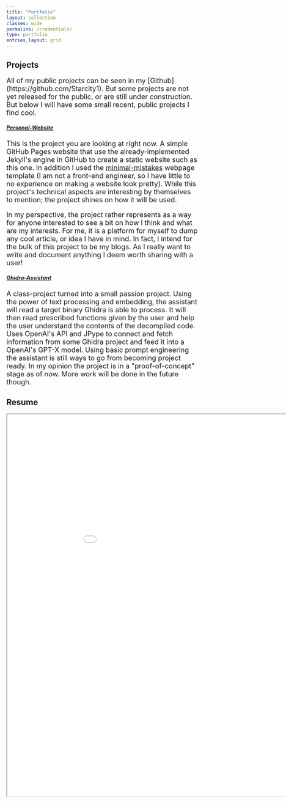 ```yaml
---
title: "Portfolio"
layout: collection
classes: wide
permalink: /credentials/
type: portfolio
entries_layout: grid
---
```


##  Projects
<p style='font-size: 18px'>
All of my public projects can be seen in my [Github](https://github.com/Starcity1). But some projects are not yet released for the public, or are still under construction. But below I will have some small recent, public projects I find cool.
</p>

##### [Personal-Website](https://github.com/Starcity1/Starcity1.github.io)
<p style='font-size: 18px'>
This is the project you are looking at right now. A simple GitHub Pages website that use the already-implemented Jekyll's engine in GitHub to create a static website such as this one. In addition I used the <a href='https://github.com/mmistakes/minimal-mistakes' target='_blank' >minimal-mistakes</a> webpage template (I am not a front-end engineer, so I have little to no experience on making a website look pretty). While this project's technical aspects are interesting by themselves to mention; the project shines on how it will be used.
</p>

<p style='font-size: 18px'>
In my perspective, the project rather represents as a way for anyone interested to see a bit on how I think and what are my interests. For me, it is a platform for myself to dump any cool article, or idea I have in mind. In fact, I intend for the bulk of this project to be my blogs. As I really want to write and document anything I deem worth sharing with a user!
</p>

##### [Ghidra-Assistant](https://github.com/Starcity1/Ghidra-Assistant)
<p style='font-size: 18px'>
A class-project turned into a small passion project. Using the power of text processing and embedding, the assistant will read a target binary Ghidra is able to process. It will then read prescribed functions given by the user and help the user understand the contents of the decompiled code. Uses OpenAI's API and JPype to connect and fetch information from some Ghidra project and feed it into a OpenAI's GPT-X model. Using basic prompt engineering the assistant is still ways to go from becoming project ready. In my opinion the project is in a "proof-of-concept" stage as of now. More work will be done in the future though.
</p>

<!-- ##### [Rotating-Proxy](https://github.com/Starcity1/aws-rotating-proxy)
<p style='font-size: 18px'>
A recent but quick project I worked on for a week as part of a challenge to learn a but more about the AWS service. Specifically, the project deals to the idea of a 'serveless' proxy using AWS Lambda function-based service. The project used the interesting for <a href='https://www.crummy.com/software/BeautifulSoup/bs4/doc/' target='_blank'>BeautifulSoup</a> library for the proxy to work. Rather a small project as the rotating-proxy does nothing but relay the requests. The project may serve as an amazing precursor for some Webscraper or other request-heavy implementation. In the sense that it will be harder to detect.
</p> -->

## Resume
<iframe src="/assets/Portfolio-docs/website-resume.pdf" width="1000" height="1000" type='application/pdf'></iframe>



